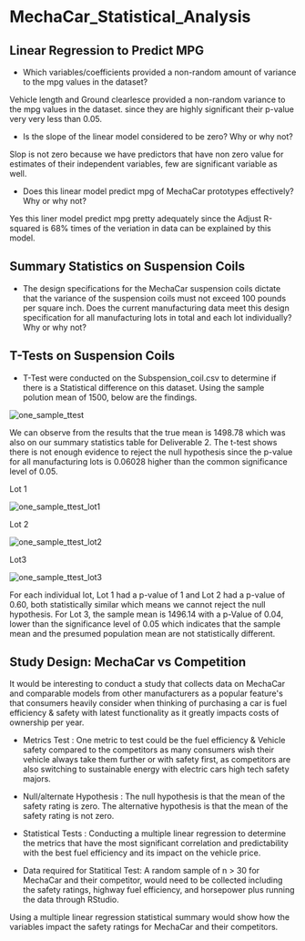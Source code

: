 # MechaCar_Statistical_Analysis

## Linear Regression to Predict MPG

* Which variables/coefficients provided a non-random amount of variance to the mpg values in the dataset?

Vehicle length and Ground clearlesce provided a non-random variance to the mpg values in the dataset. since they are highly significant their p-value very very less than 0.05.


* Is the slope of the linear model considered to be zero? Why or why not?

Slop is not zero because we have predictors that have non zero value for estimates of their independent variables, few are significant variable as well. 

* Does this linear model predict mpg of MechaCar prototypes effectively? Why or why not?

Yes this liner model predict mpg pretty adequately since the Adjust R-squared is 68% times of the veriation in data can be explained by this model.


## Summary Statistics on Suspension Coils

* The design specifications for the MechaCar suspension coils dictate that the variance of the suspension coils must not exceed 100 pounds per square inch. Does the current manufacturing data meet this design specification for all manufacturing lots in total and each lot individually? Why or why not?


## T-Tests on Suspension Coils

* T-Test were conducted on the Subspension_coil.csv to determine if there is a Statistical difference on this dataset. Using the sample polution mean of 1500, below are the findings.

![one_sample_ttest](https://user-images.githubusercontent.com/91766890/159626245-fca05eef-b5c6-457c-a9d3-22c9e25bee6c.png)

We can observe from the results that the true mean is 1498.78 which was also on our summary statistics table for Deliverable 2. The t-test shows there is not enough evidence to reject the null hypothesis since the p-value for all manufacturing lots is 0.06028 higher than the common significance level of 0.05.

Lot 1

![one_sample_ttest_lot1](https://user-images.githubusercontent.com/91766890/159626510-81fe8002-bb16-428f-a76e-c6f6b25e3ddb.png)

Lot 2

![one_sample_ttest_lot2](https://user-images.githubusercontent.com/91766890/159626538-d63722f5-4123-40c9-9c9d-807fa5791fea.png)

Lot3 

![one_sample_ttest_lot3](https://user-images.githubusercontent.com/91766890/159626554-17bc342d-1a6d-4efc-a266-231c34e7073a.png)

For each individual lot, Lot 1 had a p-value of 1 and Lot 2 had a p-value of 0.60, both statistically similar which means we cannot reject the null hypothesis. For Lot 3, the sample mean is 1496.14 with a p-Value of 0.04, lower than the significance level of 0.05 which indicates that the sample mean and the presumed population mean are not statistically different.

## Study Design: MechaCar vs Competition

It would be interesting to conduct a study that collects data on MechaCar and comparable models from other manufacturers as a popular feature's that consumers heavily consider when thinking of purchasing a car is fuel efficiency & safety with latest functionality as it greatly impacts costs of ownership per year.

* Metrics Test : One metric to test could be the fuel efficiency & Vehicle safety compared to the competitors as many consumers wish their vehicle always take them further or with safety first, as  competitors are also switching to sustainable energy with electric cars high tech safety majors.

* Null/alternate Hypothesis : The null hypothesis is that the mean of the safety rating is zero. The alternative hypothesis is that the mean of the safety rating is not zero.

* Statistical Tests : Conducting a multiple linear regression to determine the metrics that have the most significant correlation and predictability with the best fuel efficiency and its impact on the vehicle price.

* Data required for Statitical Test: A random sample of n > 30 for MechaCar and their competitor, would need to be collected including the safety ratings, highway fuel efficiency, and horsepower plus running the data through RStudio.

Using a multiple linear regression statistical summary would show how the variables impact the safety ratings for MechaCar and their competitors.
